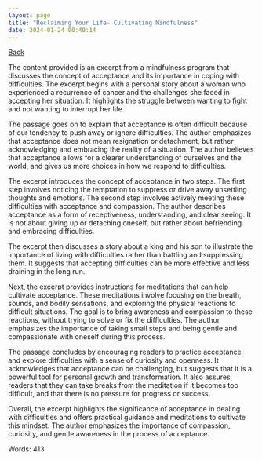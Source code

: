 ```yaml
---
layout: page
title: "Reclaiming Your Life- Cultivating Mindfulness"
date: 2024-01-24 00:40:14
---
```


[Back](./)


The content provided is an excerpt from a mindfulness program that discusses the concept of acceptance and its importance in coping with difficulties. The excerpt begins with a personal story about a woman who experienced a recurrence of cancer and the challenges she faced in accepting her situation. It highlights the struggle between wanting to fight and not wanting to interrupt her life.

The passage goes on to explain that acceptance is often difficult because of our tendency to push away or ignore difficulties. The author emphasizes that acceptance does not mean resignation or detachment, but rather acknowledging and embracing the reality of a situation. The author believes that acceptance allows for a clearer understanding of ourselves and the world, and gives us more choices in how we respond to difficulties.

The excerpt introduces the concept of acceptance in two steps. The first step involves noticing the temptation to suppress or drive away unsettling thoughts and emotions. The second step involves actively meeting these difficulties with acceptance and compassion. The author describes acceptance as a form of receptiveness, understanding, and clear seeing. It is not about giving up or detaching oneself, but rather about befriending and embracing difficulties.

The excerpt then discusses a story about a king and his son to illustrate the importance of living with difficulties rather than battling and suppressing them. It suggests that accepting difficulties can be more effective and less draining in the long run.

Next, the excerpt provides instructions for meditations that can help cultivate acceptance. These meditations involve focusing on the breath, sounds, and bodily sensations, and exploring the physical reactions to difficult situations. The goal is to bring awareness and compassion to these reactions, without trying to solve or fix the difficulties. The author emphasizes the importance of taking small steps and being gentle and compassionate with oneself during this process.

The passage concludes by encouraging readers to practice acceptance and explore difficulties with a sense of curiosity and openness. It acknowledges that acceptance can be challenging, but suggests that it is a powerful tool for personal growth and transformation. It also assures readers that they can take breaks from the meditation if it becomes too difficult, and that there is no pressure for progress or success.

Overall, the excerpt highlights the significance of acceptance in dealing with difficulties and offers practical guidance and meditations to cultivate this mindset. The author emphasizes the importance of compassion, curiosity, and gentle awareness in the process of acceptance.

Words: 413
